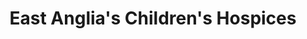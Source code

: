 ---
title: "East Anglia's Children's Hospices"
url: /cambridge/east-anglias-childrens-hospices/
shop: charity
---